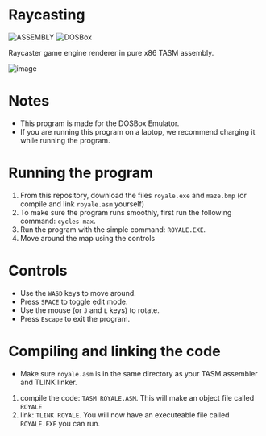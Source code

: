 # Raycasting
![ASSEMBLY](https://img.shields.io/badge/TASM-Turbo_Assembly-blue) ![DOSBox](https://img.shields.io/badge/DOSBox-orange)

 Raycaster game engine renderer in pure x86 TASM assembly.

![image](https://github.com/user-attachments/assets/2d030487-b2d9-4639-a28f-c23d8d73898e)


# Notes
* This program is made for the DOSBox Emulator.
* If you are running this program on a laptop, we recommend charging it while running the program.

# Running the program
1. From this repository, download the files `royale.exe` and `maze.bmp` (or compile and link `royale.asm` yourself)
2. To make sure the program runs smoothly, first run the following command: `cycles max`.
3. Run the program with the simple command: `ROYALE.EXE`.
4. Move around the map using the controls

# Controls
- Use the `WASD` keys to move around.
- Press `SPACE` to toggle edit mode.
- Use the mouse (or `J` and `L` keys) to rotate.
- Press `Escape` to exit the program.

# Compiling and linking the code
* Make sure `royale.asm` is in the same directory as your TASM assembler and TLINK linker.
1. compile the code: `TASM ROYALE.ASM`. This will make an object file called `ROYALE`
2. link: `TLINK ROYALE`.
You will now have an executeable file called `ROYALE.EXE` you can run.
